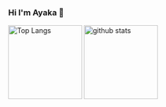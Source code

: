 ### Hi I'm Ayaka 👋

<!-- ![GitHub Stats Card](https://github-readme-stats.vercel.app/api?username=AyakaYoshida501&show_icons=true&count_private=true)
![Top Languages Card (Compact layout)](https://github-readme-stats.vercel.app/api/top-langs/?username=AyakaYoshida501&count_private=true&&layout=compact)
 -->
<p align="left"> 
  <img alt="Top Langs" height="150px" src="https://github-readme-stats.vercel.app/api/top-langs/?username=AyakaYoshida501&layout=compact&show_icons=true&count_private=true" />
  <img alt="github stats" height="150px" src="https://github-readme-stats.vercel.app/api?username=AyakaYoshida501&count_private=true&show_icons=ture" />
</p>

<!--
**AyakaYoshida501/AyakaYoshida501** is a ✨ _special_ ✨ repository because its `README.md` (this file) appears on your GitHub profile.

Here are some ideas to get you started:

- 🔭 I’m currently working on ...
- 🌱 I’m currently learning ...
- 👯 I’m looking to collaborate on ...
- 🤔 I’m looking for help with ...
- 💬 Ask me about ...
- 📫 How to reach me: ...
- 😄 Pronouns: ...
- ⚡ Fun fact: ...
-->
